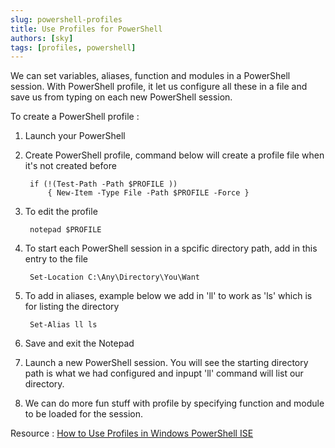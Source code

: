```yaml
---
slug: powershell-profiles
title: Use Profiles for PowerShell
authors: [sky]
tags: [profiles, powershell]
---
```


We can set variables, aliases, function and modules in a PowerShell session. With PowerShell profile, it let us configure all these in a file and save us from typing on each new PowerShell session.  

To create a PowerShell profile :    
1. Launch your PowerShell
2. Create PowerShell profile, command below will create a profile file when it's not created before

        if (!(Test-Path -Path $PROFILE ))
            { New-Item -Type File -Path $PROFILE -Force }

3. To edit the profile
        
        notepad $PROFILE  

4. To start each PowerShell session in a spcific directory path, add in this entry to the file

        Set-Location C:\Any\Directory\You\Want

5. To add in aliases, example below we add in 'll' to work as 'ls' which is for listing the directory

        Set-Alias ll ls
6. Save and exit the Notepad

7. Launch a new PowerShell session. You will see the starting directory path is what we had configured and inpupt 'll' command will list our directory.

8. We can do more fun stuff with profile by specifying function and module to be loaded for the session.

Resource : [How to Use Profiles in Windows PowerShell ISE](https://docs.microsoft.com/en-us/powershell/scripting/windows-powershell/ise/how-to-use-profiles-in-windows-powershell-ise?view=powershell-7.2)
